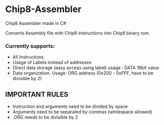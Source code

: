 # Chip8-Assembler
Chip8 Assembler made in C#

Converts Assembly file with Chip8 instructions into Chip8 binary rom.

### Currently supports:

- All Instructions
- Usage of Labels instead of addresses
- Direct data storage (easy access using label) usage : DATA 16bit value
- Data organization. Usage: ORG address (0x200 - 0xFFF, have to be divisible by 2)

## IMPORTANT RULES

- Instruction and arguments need to be divided by space
- Arguments need to be separated by commas (whitespace allowed)
- .ORG needs to be divisible by 2